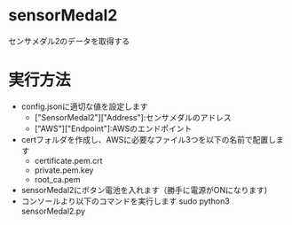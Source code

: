 # sensorMedal2
センサメダル2のデータを取得する

# 実行方法
- config.jsonに適切な値を設定します
	- ["SensorMedal2"]["Address"]:センサメダルのアドレス
	- ["AWS"]["Endpoint"]:AWSのエンドポイント
- certフォルダを作成し、AWSに必要なファイル3つを以下の名前で配置します
	- certificate.pem.crt
	- private.pem.key
	- root_ca.pem
- sensorMedal2にボタン電池を入れます（勝手に電源がONになります)
- コンソールより以下のコマンドを実行します
 sudo python3 sensorMedal2.py
